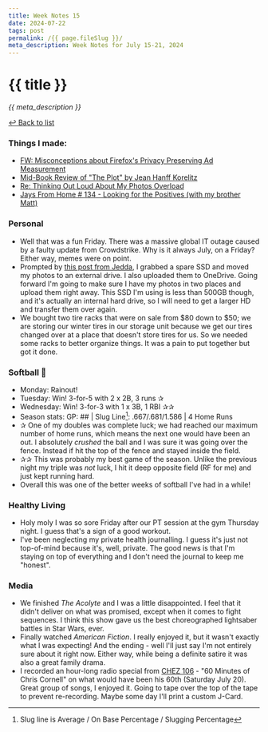 ```yaml
---
title: Week Notes 15
date: 2024-07-22
tags: post
permalink: /{{ page.fileSlug }}/
meta_description: Week Notes for July 15-21, 2024
---
```


# {{ title }}

*{{ meta_description }}*

[↩ Back to list](/weeknotes/)

### Things I made:

- [FW: Misconceptions about Firefox's Privacy Preserving Ad Measurement](https://lwgrs.bearblog.dev/firefox-privacy-misconception/)
- [Mid-Book Review of "The Plot" by Jean Hanff Korelitz](https://lwgrs.bearblog.dev/mid-book-plot/)
- [Re: Thinking Out Loud About My Photos Overload](https://lwgrs.bearblog.dev/re-thinking-out-loud-about-my-photos-overload/)
- [Jays From Home # 134 - Looking for the Positives (with my brother Matt)](https://jays-from-home.pinecast.co/episode/b3cb7832/looking-for-the-positives)

### Personal

- Well that was a fun Friday. There was a massive global IT outage caused by a faulty update from Crowdstrike. Why is it always July, on a Friday? Either way, memes were on point.
- Prompted by [this post from Jedda](https://notes.jeddacp.com/thinking-out-loud-about-my-photos-overload/), I grabbed a spare SSD and moved my photos to an external drive. I also uploaded them to OneDrive. Going forward I'm going to make sure I have my photos in two places and upload them right away. This SSD I'm using is less than 500GB though, and it's actually an internal hard drive, so I will need to get a larger HD and transfer them over again. 
- We bought two tire racks that were on sale from $80 down to $50; we are storing our winter tires in our storage unit because we get our tires changed over at a place that doesn't store tires for us. So we needed some racks to better organize things. It was a pain to put together but got it done. 

### Softball &#129358;

- Monday: Rainout!
- Tuesday: Win! 3-for-5 with 2 x 2B, 3 runs &#10032;
- Wednesday: Win! 3-for-3 with 1 x 3B, 1 RBI &#10032;&#10032;
- Season stats: GP: ## | Slug Line[^1]: .667/.681/1.586 | 4 Home Runs 
- &#10032; One of my doubles was complete luck; we had reached our maximum number of home runs, which means the next one would have been an out. I absolutely *crushed* the ball and I was sure it was going over the fence. Instead if hit the top of the fence and stayed inside the field. 
- &#10032;&#10032; This was probably my best game of the season. Unlike the previous night my triple was *not* luck, I hit it deep opposite field (RF for me) and just kept running hard. 
- Overall this was one of the better weeks of softball I've had in a while! 

### Healthy Living

- Holy moly I was so sore Friday after our PT session at the gym Thursday night. I guess that's a sign of a good workout. 
- I've been neglecting my private health journalling. I guess it's just not top-of-mind because it's, well, private. The good news is that I'm staying on top of everything and I don't need the journal to keep me "honest". 

### Media

- We finished *The Acolyte* and I was a little disappointed. I feel that it didn't deliver on what was promised, except when it comes to fight sequences. I think this show gave us the best choreographed lightsaber battles in Star Wars, ever. 
- Finally watched *American Fiction*. I really enjoyed it, but it wasn't exactly what I was expecting! And the ending - well I'll just say I'm not entirely sure about it right now. Either way, while being a definite satire it was also a great family drama.
- I recorded an hour-long radio special from [CHEZ 106](https://www.chez106.com) - "60 Minutes of Chris Cornell" on what would have been his 60th (Saturday July 20). Great group of songs, I enjoyed it. Going to tape over the top of the tape to prevent re-recording. Maybe some day I'll print a custom J-Card.

[^1]: Slug line is Average / On Base Percentage / Slugging Percentage 
